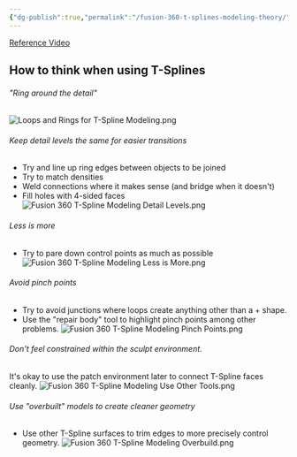 ```yaml
---
{"dg-publish":true,"permalink":"/fusion-360-t-splines-modeling-theory/"}
---
```


[Reference Video](https://youtu.be/Gf1lNAGEalQ?si=bRh2YGC7fWFIAQVn)
## How to think when using T-Splines
###### "Ring around the detail"
![Loops and Rings for T-Spline Modeling.png](/img/user/Loops%20and%20Rings%20for%20T-Spline%20Modeling.png)

###### Keep detail levels the same for easier transitions
- Try and line up ring edges between objects to be joined
- Try to match densities
- Weld connections where it makes sense (and bridge when it doesn't)
- Fill holes with 4-sided faces
![Fusion 360 T-Spline Modeling Detail Levels.png](/img/user/Fusion%20360%20T-Spline%20Modeling%20Detail%20Levels.png)

###### Less is more
- Try to pare down control points as much as possible
![Fusion 360 T-Spline Modeling Less is More.png](/img/user/Fusion%20360%20T-Spline%20Modeling%20Less%20is%20More.png)

###### Avoid pinch points
- Try to avoid junctions where loops create anything other than a + shape.
- Use the "repair body" tool to highlight pinch points among other problems.
![Fusion 360 T-Spline Modeling Pinch Points.png](/img/user/Fusion%20360%20T-Spline%20Modeling%20Pinch%20Points.png)

###### Don't feel constrained within the sculpt environment.
It's okay to use the patch environment later to connect T-Spline faces cleanly.
![Fusion 360 T-Spline Modeling Use Other Tools.png](/img/user/Fusion%20360%20T-Spline%20Modeling%20Use%20Other%20Tools.png)

###### Use "overbuilt" models to create cleaner geometry
- Use other T-Spline surfaces to trim edges to more precisely control geometry.
![Fusion 360 T-Spline Modeling Overbuild.png](/img/user/Fusion%20360%20T-Spline%20Modeling%20Overbuild.png)
